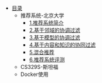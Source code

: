 * [目录](README.md)
  * 推荐系统-北京大学
    * [1.推荐系统简介](推荐系统-北京大学/推荐系统简介.md)
    * [2.基于邻域的协调过滤](推荐系统-北京大学/基于邻域的协调过滤.md)
    * [3.基于模型的协调过滤](推荐系统-北京大学/基于模型的协同过滤.md)
    * [4.基于内容和知识的协同过滤](推荐系统-北京大学/基于内容和知识的推荐.md)
    * [5.混合推荐](推荐系统-北京大学/混合推荐.md)
    * [6.推荐系统评测](推荐系统-北京大学/推荐系统评测.md)
  * CS329S-斯坦福
  * Docker使用